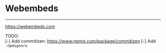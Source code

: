 # Webembeds
---

https://webembeds.com

TODO:  
[-] Add commitizen: https://www.npmjs.com/package/commitizen
[-] Add `.npmignore`